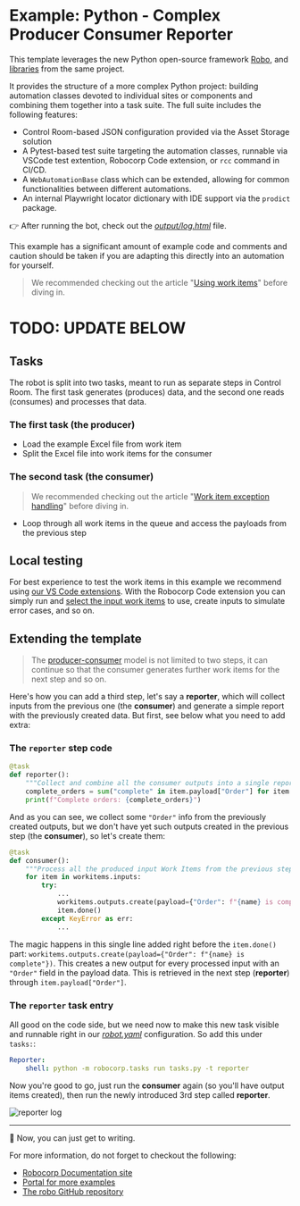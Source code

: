 # Example: Python - Complex Producer Consumer Reporter

This template leverages the new Python open-source framework [Robo](https://github.com/robocorp/robo), and [libraries](https://github.com/robocorp/robo#libraries) from the same project.

It provides the structure of a more complex Python project: building automation classes devoted to individual sites or components and combining them together into a task suite. The full suite includes the following features:

* Control Room-based JSON configuration provided via the Asset Storage solution
* A Pytest-based test suite targeting the automation classes, runnable via VSCode test extention, Robocorp Code extension, or `rcc` command in CI/CD.
* A `WebAutomationBase` class which can be extended, allowing for common functionalities between different automations.
* An internal Playwright locator dictionary with IDE support via the `prodict` package.

👉 After running the bot, check out the [*output/log.html*](./output/log.html) file.

This example has a significant amount of example code and comments and caution should be taken if you are adapting this directly into an automation for yourself.

> We recommended checking out the article "[Using work items](https://robocorp.com/docs/development-guide/control-room/work-items)" before diving in.

# TODO: UPDATE BELOW

## Tasks

The robot is split into two tasks, meant to run as separate steps in Control Room. The first task generates (produces) data, and the second one reads (consumes) and processes that data.

### The first task (the producer)

- Load the example Excel file from work item
- Split the Excel file into work items for the consumer

### The second task (the consumer)

> We recommended checking out the article "[Work item exception handling](https://robocorp.com/docs/development-guide/control-room/work-items#work-item-exception-handling)" before diving in.

- Loop through all work items in the queue and access the payloads from the previous step

## Local testing

For best experience to test the work items in this example we recommend using [our VS Code extensions](https://robocorp.com/docs/developer-tools/visual-studio-code). With the Robocorp Code extension you can simply run and [select the input work items](https://robocorp.com/docs/developer-tools/visual-studio-code/extension-features#using-work-items) to use, create inputs to simulate error cases, and so on.

## Extending the template

> The [producer-consumer](https://en.wikipedia.org/wiki/Producer%E2%80%93consumer_problem) model is not limited to two steps, it can continue so that the consumer generates further work items for the next step and so on.

Here's how you can add a third step, let's say a **reporter**, which will collect inputs from the previous one (the **consumer**) and generate a simple report with the previously created data. But first, see below what you need to add extra:

### The `reporter` step code

```python
@task
def reporter():
    """Collect and combine all the consumer outputs into a single report."""
    complete_orders = sum("complete" in item.payload["Order"] for item in workitems.inputs)
    print(f"Complete orders: {complete_orders}")
```

And as you can see, we collect some `"Order"` info from the previously created outputs, but we don't have yet such outputs created in the previous step (the **consumer**), so let's create them:

```python
@task
def consumer():
    """Process all the produced input Work Items from the previous step."""
    for item in workitems.inputs:
        try:
            ...
            workitems.outputs.create(payload={"Order": f"{name} is complete"})
            item.done()
        except KeyError as err:
            ...
```

The magic happens in this single line added right before the `item.done()` part: `workitems.outputs.create(payload={"Order": f"{name} is complete"})`. This creates a new output for every processed input with an `"Order"` field in the payload data. This is retrieved in the next step (**reporter**) through `item.payload["Order"]`.

### The `reporter` task entry

All good on the code side, but we need now to make this new task visible and runnable right in our [*robot.yaml*](./robot.yaml) configuration. So add this under `tasks:`:

```yaml
Reporter:
    shell: python -m robocorp.tasks run tasks.py -t reporter
```

Now you're good to go, just run the **consumer** again (so you'll have output items created), then run the newly introduced 3rd step called **reporter**.

![reporter log](./devdata/reporter-log.png)

----

🚀 Now, you can just get to writing.

For more information, do not forget to checkout the following:
* [Robocorp Documentation site](https://robocorp.com/docs)
* [Portal for more examples](https://robocorp.com/portal)
* [The robo GitHub repository](https://github.com/robocorp/robo)
